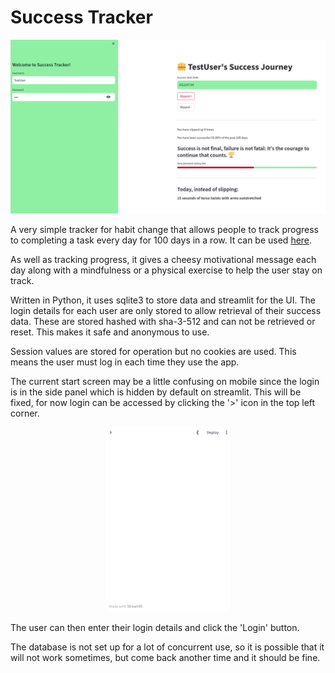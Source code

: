 # Success Tracker

![img_1.png](img_1.png)

A very simple tracker for habit change that allows people to track progress to 
completing a task every day for 100 days in a row. It can be used [here](https://successtracker.streamlit.app/).

As well as tracking progress, it gives a cheesy motivational message each day along with a
mindfulness or a physical exercise to help the user stay on track. 

Written in Python, it uses sqlite3 to store data and streamlit for the UI. 
The login details for each
user are only stored to allow retrieval of their success data. These are stored
hashed with sha-3-512 and can not be retrieved or reset. This makes it safe and anonymous
to use.

Session values are stored for operation but no cookies are used. This means the user must
log in each time they use the app.

The current start screen may be a little confusing on mobile since the login is in the
side panel which is hidden by default on streamlit. This will be fixed, for now login 
can be accessed by
clicking the '>' icon in the top left corner.

<div style="text-align:center;">
<img src="img.png" alt="Description of the image" width="200">
</div>

The user can then enter their login details and click the 'Login' button. 

The database is not set up for a lot of concurrent use, so it is possible that
it will not work sometimes, but come back another time and it should be fine.
